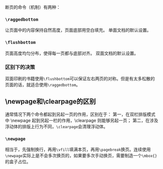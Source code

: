 断页的命令（机制）有两种：
### `\raggedbottom`
让页面中的内容保持自然高度，页面底部用空白填充。
单面文档的默认设置。

### `\flushbottom`
页面高度均匀分布，使得每一页都与底部对齐。
双面文档的默认设置。

### 区别下的决策
双面印刷的书籍使用`\flushbottom`可以保证左右两页的对称。但是有太多松散的页面的话，就适合使用`\raggedbottom`。
## \\newpage和\\clearpage的区别

通常情况下两个命令都起到另起一页的作用，区别在于：
第一，在双栏排版模式中 \\newpage 起到另起一栏的作用，\\clearpage 则能够另起一页；
第二，在涉及浮动体的排版上行为不同，`\clearpage`会清理浮动体。

### `\newpage`
相当于，先强制换行，再用`\vfill`填满本页，再用`\pagebreak`换页。连续使用`\newpage`实际上是不会多次换页的，如果要多次手动换页，需要制造一个`\mbox{}`的盒子占位。